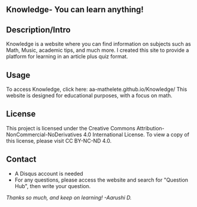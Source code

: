 
## **Knowledge- You can learn anything!**

## Description/Intro
Knowledge is a website where you can find information on subjects such as Math, Music, academic tips, and much more. I created this site to provide a platform for learning in an article plus quiz format. 

## Usage
To access Knowledge, click here: aa-mathelete.github.io/Knowledge/
This website is designed for educational purposes, with a focus on math.

## License
This project is licensed under the Creative Commons Attribution-NonCommercial-NoDerivatives 4.0 International License. 
To view a copy of this license, please visit CC BY-NC-ND 4.0.

## Contact
- A Disqus account is needed
-  For any questions, please access the website and search for "Question Hub", then write your question.

*Thanks so much, and keep on learning!*
*-Aarushi D.*

